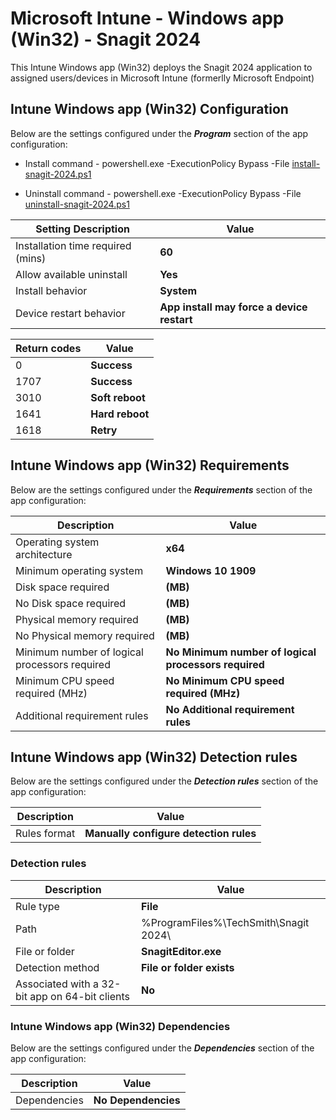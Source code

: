 # Microsoft Intune - Windows app (Win32) - Snagit 2024

This Intune Windows app (Win32) deploys the Snagit 2024 application to assigned users/devices in Microsoft Intune (formerlly Microsoft Endpoint)

## Intune Windows app (Win32) Configuration
Below are the settings configured under the ***Program*** section of the app configuration:

- Install command -   powershell.exe -ExecutionPolicy Bypass -File [install-snagit-2024.ps1](./install-snagit-2024.ps1)

- Uninstall command - powershell.exe -ExecutionPolicy Bypass -File [uninstall-snagit-2024.ps1](./uninstall-snagit-2024.ps1)

| Setting Description | Value |
| --- | --- |
| Installation time required (mins) | **60** |
| Allow available uninstall | **Yes** |
| Install behavior | **System** |
| Device restart behavior | **App install may force a device restart** |

| Return codes | Value |
| --- | --- |
| 0 | **Success** |
| 1707 | **Success** |
| 3010 | **Soft reboot** |
| 1641 | **Hard reboot** |
| 1618 | **Retry** |

## Intune Windows app (Win32) Requirements
Below are the settings configured under the ***Requirements*** section of the app configuration:

| Description | Value |
| --- | --- |
| Operating system architecture | **x64** |
| Minimum operating system | **Windows 10 1909** |
| Disk space required | **(MB)** |
| No Disk space required | **(MB)** |
| Physical memory required | **(MB)** |
| No Physical memory required | **(MB)** |
| Minimum number of logical processors required | **No Minimum number of logical processors required** |
| Minimum CPU speed required (MHz) | **No Minimum CPU speed required (MHz)** |
| Additional requirement rules | **No Additional requirement rules** |

## Intune Windows app (Win32) Detection rules
Below are the settings configured under the ***Detection rules*** section of the app configuration:

| Description | Value |
| --- | --- |
| Rules format | **Manually configure detection rules** |

### Detection rules

| Description | Value |
| --- | --- |
| Rule type | **File** |
| Path | %ProgramFiles%\TechSmith\Snagit 2024\ |
| File or folder | **SnagitEditor.exe** |
| Detection method | **File or folder exists** |
| Associated with a 32-bit app on 64-bit clients | **No** |

### Intune Windows app (Win32) Dependencies
Below are the settings configured under the ***Dependencies*** section of the app configuration:

| Description | Value |
| --- | --- |
| Dependencies | **No Dependencies** |                                     
